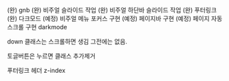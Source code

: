 (완) gnb
(완) 비주얼 슬라이드 작업
(완) 비주얼 하단바 슬라이드 작업
(완) 푸터링크
(완) 다크모드
(예정) 비주얼 메뉴 포커스 구현
(예정) 페이지바 구현 
(예정) 페이지 자동 스크롤 구현
darkmode

down 클래스는 스크롤하면 생김
그전에는 없음.

토글버튼은 누르면 클래스 추가제거


푸터링크 헤더 z-index